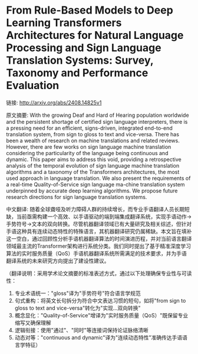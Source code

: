 # From Rule-Based Models to Deep Learning Transformers Architectures for Natural Language Processing and Sign Language Translation Systems: Survey, Taxonomy and Performance Evaluation

链接: http://arxiv.org/abs/2408.14825v1

原文摘要:
With the growing Deaf and Hard of Hearing population worldwide and the
persistent shortage of certified sign language interpreters, there is a
pressing need for an efficient, signs-driven, integrated end-to-end translation
system, from sign to gloss to text and vice-versa. There has been a wealth of
research on machine translations and related reviews. However, there are few
works on sign language machine translation considering the particularity of the
language being continuous and dynamic. This paper aims to address this void,
providing a retrospective analysis of the temporal evolution of sign language
machine translation algorithms and a taxonomy of the Transformers
architectures, the most used approach in language translation. We also present
the requirements of a real-time Quality-of-Service sign language ma-chine
translation system underpinned by accurate deep learning algorithms. We propose
future research directions for sign language translation systems.

中文翻译:
随着全球聋哑及听力障碍人群的持续增长，而专业手语翻译人员长期短缺，当前亟需构建一个高效、以手语驱动的端到端集成翻译系统，实现手语动作→手势符号→文本的双向转换。尽管机器翻译领域已有大量研究及相关综述，但针对手语这种具有连续动态特性的特殊语言，其机器翻译研究仍属稀缺。本文旨在填补这一空白，通过回顾性分析手语机器翻译算法的时间演进历程，并对当前语言翻译领域最主流的Transformer架构进行系统分类。我们同时提出了基于精准深度学习算法的实时服务质量（QoS）手语机器翻译系统所需满足的技术要求，并为手语翻译系统的未来研究方向提出了建设性建议。

（翻译说明：采用学术论文摘要的标准表述方式，通过以下处理确保专业性与可读性：
1. 专业术语统一："gloss"译为"手势符号"符合语言学规范
2. 句式重构：将英文长句拆分为符合中文表达习惯的短句，如将"from sign to gloss to text and vice-versa"转化为"实现...双向转换"
3. 概念显化："Quality-of-Service"增译为"实时服务质量（QoS）"既保留专业缩写又确保理解
4. 逻辑衔接：使用"通过"、"同时"等连接词保持论证脉络清晰
5. 动态对等："continuous and dynamic"译为"连续动态特性"准确传达手语语言学特征）

